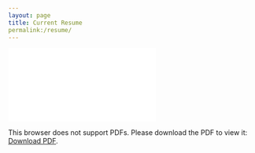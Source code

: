 ```yaml
---
layout: page
title: Current Resume
permalink:/resume/
---
```



<object data="Resumes.pdf" type="application/pdf" width="700px" height="700px">
    <embed src="Resumes.pdf">
        <p>This browser does not support PDFs. Please download the PDF to view it: <a href="Resumes.pdf">Download PDF</a>.</p>
    </embed>
</object>
